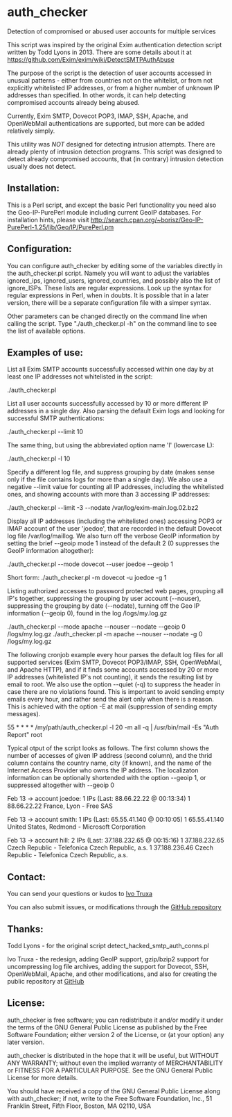 auth_checker
============

Detection of compromised or abused user accounts for multiple services

This script was inspired by the original Exim authentication detection script 
written by Todd Lyons in 2013. There are some details about it at 
https://github.com/Exim/exim/wiki/DetectSMTPAuthAbuse

The purpose of the script is the detection of user accounts accessed in unusual 
patterns - either from countries not on the whitelist, or from not explicitly 
whitelisted IP addresses, or from a higher number of unknown IP addresses than 
specified. In other words, it can help detecting compromised accounts already 
being abused.

Currently, Exim SMTP, Dovecot POP3, IMAP, SSH, Apache, and OpenWebMail 
authentications are supported, but more can be added relatively simply.

This utility was *NOT* designed for detecting intrusion attempts. There are 
already plenty of intrusion detection programs. This script was designed to detect 
already compromised accounts, that (in contrary) intrusion detection usually does 
not detect.


Installation:
-------------
This is a Perl script, and except the basic Perl functionality you need also the 
Geo-IP-PurePerl module including current GeoIP databases. For installation hints,
please visit http://search.cpan.org/~borisz/Geo-IP-PurePerl-1.25/lib/Geo/IP/PurePerl.pm


Configuration:
--------------

You can configure auth_checker by editing some of the variables directly in the 
auth\_checker.pl script. Namely you will want to adjust the variables ignored\_ips,
ignored\_users, ignored\_countries, and possibly also the list of ignore_ISPs. 
These lists are regular expressions. Look up the syntax for regular expressions 
in Perl, when in doubts. It is possible that in a later version, there will be
a separate configuration file with a simper syntax.

Other parameters can be changed directly on the command line when calling the script.
Type "./auth_checker.pl -h" on the command line to see the list of available
options.


Examples of use:
----------------

List all Exim SMTP accounts successfully accessed within one day by at least one 
IP addresses not whitelisted in the script:

./auth_checker.pl

List all user accounts successfully accessed by 10 or more different IP addresses 
in a single day. Also parsing the default Exim logs and looking for successful SMTP 
authentications:

./auth_checker.pl --limit 10

The same thing, but using the abbreviated option name 'l' (lowercase L):

./auth_checker.pl -l 10

Specify a different log file, and suppress grouping by date (makes sense only if the
file contains logs for more than a single day). We also use a negative --limit value 
for counting all IP addresses, including the whitelisted ones, and showing accounts
with more than 3 accessing IP addresses:

./auth_checker.pl --limit -3 --nodate /var/log/exim-main.log.02.bz2

Display all IP addresses (including the whitelisted ones) accessing POP3 or IMAP account 
of the user 'joedoe', that are recorded in the default Dovecot log file /var/log/maillog.
We also turn off the verbose GeoIP information by setting the brief --geoip mode 1
instead of the default 2 (0 suppresses the GeoIP information altogether):

./auth_checker.pl --mode dovecot --user joedoe --geoip 1

Short form: ./auth_checker.pl -m dovecot -u joedoe -g 1

Listing authorized accesses to password protected web pages, grouping all IP's together,
suppressing the grouping by user account (--nouser), suppressing the grouping by date
(--nodate), turning off the Geo IP information (--geoip 0), found in the log /logs/my.log.gz

./auth_checker.pl --mode apache --nouser --nodate --geoip 0 /logs/my.log.gz
./auth_checker.pl -m apache --nouser --nodate -g 0 /logs/my.log.gz

The following cronjob example every hour parses the default log files for all supported 
services (Exim SMTP, Dovecot POP3/IMAP, SSH, OpenWebMail, and Apache HTTP), and if it 
finds some accounts accessed by 20 or more IP addresses (whitelisted IP's not counting), 
it sends the resulting list by email to root. We also use the option --quiet (-q) to 
suppress the header in case there are no violations found. This is important to avoid 
sending empty emails every hour, and rather send the alert only when there is a reason.
This is achieved with the option -E at mail (suppression of sending empty messages).

55 * * * * /my/path/auth_checker.pl -l 20 -m all -q | /usr/bin/mail -Es "Auth Report" root


Typical otput of the script looks as follows. The first column shows the number of 
accesses of given IP address (second column), and the thrid column contains the 
country name, city (if known), and the name of the Internet Access Provider who
owns the IP address. The localizaton information can be optionally shortended with
the option --geoip 1, or suppressed altogether with --geoip 0


Feb 13 -> account joedoe: 1 IPs (Last: 88.66.22.22 @ 00:13:34)
   1     88.66.22.22       France, Lyon - Free SAS

Feb 13 -> account smith: 1 IPs (Last: 65.55.41.140 @ 00:10:05)
   1     65.55.41.140      United States, Redmond - Microsoft Corporation

Feb 13 -> account hill: 2 IPs (Last: 37.188.232.65 @ 00:15:16)
   1     37.188.232.65     Czech Republic - Telefonica Czech Republic, a.s.
   1     37.188.236.46     Czech Republic - Telefonica Czech Republic, a.s.



Contact:
--------

You can send your questions or kudos to [Ivo Truxa](mailto:truxa@truxoft.com)

You can also submit issues, or modifications through the [GitHub repository](https://github.com/truxoft/auth_checker/)


Thanks:
-------

Todd Lyons - for the original script detect\_hacked\_smtp\_auth\_conns.pl

Ivo Truxa  - the redesign, adding GeoIP support, gzip/bzip2 support
             for uncompressing log file archives, adding the support
             for Dovecot, SSH, OpenWebMail, Apache, and other
             modifications, and also for creating the public repository
             at [GitHub](https://github.com/truxoft/auth_checker)



License:
--------

auth_checker is free software; you can redistribute it and/or modify it under the
terms of the GNU General Public License as published by the Free Software
Foundation; either version 2 of the License, or (at your option) any later
version.

auth_checker is distributed in the hope that it will be useful, but WITHOUT ANY
WARRANTY; without even the implied warranty of MERCHANTABILITY or FITNESS FOR A
PARTICULAR PURPOSE. See the GNU General Public License for more details.

You should have received a copy of the GNU General Public License along with
auth_checker; if not, write to the Free Software Foundation, Inc., 51 Franklin
Street, Fifth Floor, Boston, MA 02110, USA


